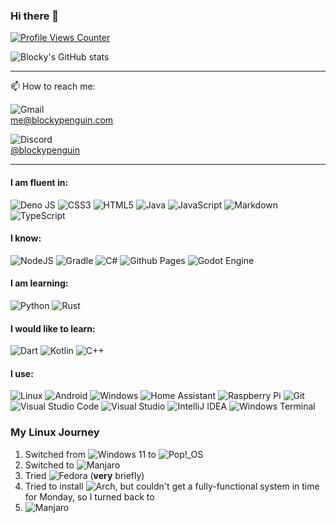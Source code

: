 ### Hi there 👋
[![Profile Views Counter](https://visitcount.itsvg.in/api?id=ThatBlockyPenguin&label=Profile%20Views&color=3&icon=3&pretty=true)](https://visitcount.itsvg.in)

![Blocky's GitHub stats](https://github-readme-stats.vercel.app/api?username=ThatBlockyPenguin)

---

📫 How to reach me:

![Gmail](https://img.shields.io/badge/Gmail-D14836?style=for-the-badge&logo=gmail&logoColor=white)
<br>
[me@blockypenguin.com](mailto:me@blockypenguin.com)

![Discord](https://img.shields.io/badge/Discord-%235865F2.svg?style=for-the-badge&logo=discord&logoColor=white)
<br>
[@blockypenguin](https://discordapp.com/users/540547431977320451)

---

#### I am fluent in:
![Deno JS](https://img.shields.io/badge/deno%20js-000000?style=for-the-badge&logo=deno&logoColor=white) ![CSS3](https://img.shields.io/badge/css3-%231572B6.svg?style=for-the-badge&logo=css3&logoColor=white) ![HTML5](https://img.shields.io/badge/html5-%23E34F26.svg?style=for-the-badge&logo=html5&logoColor=white) ![Java](https://img.shields.io/badge/java-%23ED8B00.svg?style=for-the-badge&logo=openjdk&logoColor=white) ![JavaScript](https://img.shields.io/badge/javascript-%23323330.svg?style=for-the-badge&logo=javascript&logoColor=%23F7DF1E) ![Markdown](https://img.shields.io/badge/markdown-%23000000.svg?style=for-the-badge&logo=markdown&logoColor=white) ![TypeScript](https://img.shields.io/badge/typescript-%23007ACC.svg?style=for-the-badge&logo=typescript&logoColor=white)

#### I know:
![NodeJS](https://img.shields.io/badge/node.js-6DA55F?style=for-the-badge&logo=node.js&logoColor=white) ![Gradle](https://img.shields.io/badge/Gradle-02303A.svg?style=for-the-badge&logo=Gradle&logoColor=white) ![C#](https://img.shields.io/badge/c%23-%23239120.svg?style=for-the-badge&logo=c-sharp&logoColor=white) ![Github Pages](https://img.shields.io/badge/github%20pages-121013?style=for-the-badge&logo=github&logoColor=white) ![Godot Engine](https://img.shields.io/badge/GODOT-%23FFFFFF.svg?style=for-the-badge&logo=godot-engine)

#### I am learning:
![Python](https://img.shields.io/badge/python-3670A0?style=for-the-badge&logo=python&logoColor=ffdd54) ![Rust](https://img.shields.io/badge/rust-%23000000.svg?style=for-the-badge&logo=rust&logoColor=white)

#### I would like to learn:
![Dart](https://img.shields.io/badge/dart-%230175C2.svg?style=for-the-badge&logo=dart&logoColor=white) ![Kotlin](https://img.shields.io/badge/kotlin-%237F52FF.svg?style=for-the-badge&logo=kotlin&logoColor=white) ![C++](https://img.shields.io/badge/c++-%2300599C.svg?style=for-the-badge&logo=c%2B%2B&logoColor=white)

#### I use:
![Linux](https://img.shields.io/badge/Linux-FCC624?style=for-the-badge&logo=linux&logoColor=black) ![Android](https://img.shields.io/badge/Android-3DDC84?style=for-the-badge&logo=android&logoColor=white) ![Windows](https://img.shields.io/badge/Windows-0078D6?style=for-the-badge&logo=windows&logoColor=white) ![Home Assistant](https://img.shields.io/badge/home%20assistant-%2341BDF5.svg?style=for-the-badge&logo=home-assistant&logoColor=white) ![Raspberry Pi](https://img.shields.io/badge/-RaspberryPi-C51A4A?style=for-the-badge&logo=Raspberry-Pi) ![Git](https://img.shields.io/badge/git-%23F05033.svg?style=for-the-badge&logo=git&logoColor=white) ![Visual Studio Code](https://img.shields.io/badge/Visual%20Studio%20Code-0078d7.svg?style=for-the-badge&logo=visual-studio-code&logoColor=white) ![Visual Studio](https://img.shields.io/badge/Visual%20Studio-5C2D91.svg?style=for-the-badge&logo=visual-studio&logoColor=white) ![IntelliJ IDEA](https://img.shields.io/badge/IntelliJIDEA-000000.svg?style=for-the-badge&logo=intellij-idea&logoColor=white) ![Windows Terminal](https://img.shields.io/badge/Windows%20Terminal-%234D4D4D.svg?style=for-the-badge&logo=windows-terminal&logoColor=white)

### My Linux Journey
1. Switched from ![Windows 11](https://img.shields.io/badge/Windows%2011-%230079d5.svg?style=for-the-badge&logo=Windows%2011&logoColor=white) to ![Pop!\_OS](https://img.shields.io/badge/Pop!_OS-48B9C7?style=for-the-badge&logo=Pop!_OS&logoColor=white)
2. Switched to ![Manjaro](https://img.shields.io/badge/Manjaro-35BF5C?style=for-the-badge&logo=Manjaro&logoColor=white)
3. Tried ![Fedora](https://img.shields.io/badge/Fedora-294172?style=for-the-badge&logo=fedora&logoColor=white) (**very** briefly)
4. Tried to install ![Arch](https://img.shields.io/badge/Arch%20Linux-1793D1?logo=arch-linux&logoColor=fff&style=for-the-badge), but couldn't get a fully-functional system in time for Monday, so I turned back to
5. ![Manjaro](https://img.shields.io/badge/Manjaro-35BF5C?style=for-the-badge&logo=Manjaro&logoColor=white)

<!-- Keeping this because why not
**ThatBlockyPenguin/ThatBlockyPenguin** is a ✨ _special_ ✨ repository because its `README.md` (this file) appears on your GitHub profile.

Here are some ideas to get you started:

- 🔭 I’m currently working on ...
- 🌱 I’m currently learning ...
- 👯 I’m looking to collaborate on ...
- 🤔 I’m looking for help with ...
- 💬 Ask me about ...
- 📫 How to reach me: ...
- 😄 Pronouns: ...
- ⚡ Fun fact: ...
-->
